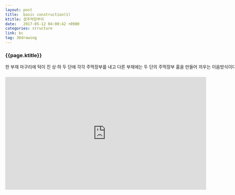 ```yaml
---
layout: post
title:  basic construction(1)
ktitle: 겹주먹장부이
date:   2017-05-12 04:00:42 +0900
categories: structure
link: bc
tag: 3Ddrawing
---
```


<div style="width:900px; margin:0px auto">

<h3>
	{{page.ktitle}}
</h3>

<p style="line-height: 160%">한 부재 마구리에 턱이 진 상·하 두 단에 각각 주먹장부를 내고 다른 부재에는 두 단의
주먹장부 홈을 만들어 끼우는 이음방식이다..</p>	
</div>	

<div style="text-align:center; margin:20px 0px 30px 0px; display: block;">
<iframe width="640" height="360" src="https://www.youtube.com/embed/PMZi7vpIkAc?autoplay=1&rel=0" frameborder="0" gesture="media" allow="encrypted-media" allowfullscreen></iframe>
</div>
